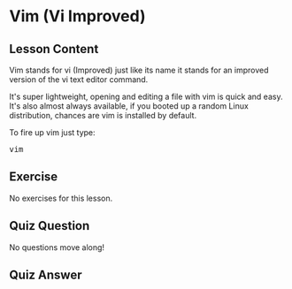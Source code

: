 # Vim (Vi Improved)

## Lesson Content

Vim stands for vi (Improved) just like its name it stands for an improved version of the vi text editor command.

It's super lightweight, opening and editing a file with vim is quick and easy. It's also almost always available, if you booted up a random Linux distribution, chances are vim is installed by default. 

To fire up vim just type: <pre>vim</pre>

## Exercise

No exercises for this lesson.

## Quiz Question

No questions move along!

## Quiz Answer
